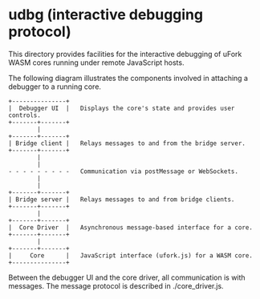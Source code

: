# udbg (interactive debugging protocol)

This directory provides facilities for the interactive debugging of uFork WASM
cores running under remote JavaScript hosts.

The following diagram illustrates the components involved in attaching a
debugger to a running core.

    +---------------+
    |  Debugger UI  |   Displays the core's state and provides user controls.
    +-------+-------+
            |
    +-------+-------+
    | Bridge client |   Relays messages to and from the bridge server.
    +-------+-------+
            |
            |
    - - - - - - - - -   Communication via postMessage or WebSockets.
            |
            |
    +-------+-------+
    | Bridge server |   Relays messages to and from bridge clients.
    +-------+-------+
            |
    +-------+-------+
    |  Core Driver  |   Asynchronous message-based interface for a core.
    +-------+-------+
            |
    +-------+-------+
    |     Core      |   JavaScript interface (ufork.js) for a WASM core.
    +---------------+

Between the debugger UI and the core driver, all communication is with messages.
The message protocol is described in ./core_driver.js.
